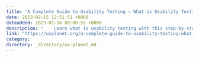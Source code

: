 ```yaml
---
title: "A Complete Guide to Usability Testing — What is Usability Testing"
date: 2023-02-15 12:51:51 +0000
dateadded: 2023-02-16 00:00:55 +0000
description: "    Learn what is usability testing with this step-by-step guide, plus download a free template to help you get started.  Continue reading on UX Planet »  "
link: "https://uxplanet.org/a-complete-guide-to-usability-testing-what-is-usability-testing-8bc6f644ab8d?source=rss----819cc2aaeee0---4"
category:
directory: _directory/ux-planet.md
---
```

